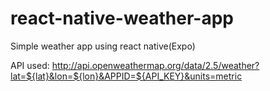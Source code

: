 # react-native-weather-app
Simple weather app using react native(Expo) 

API used: http://api.openweathermap.org/data/2.5/weather?lat=${lat}&lon=${lon}&APPID=${API_KEY}&units=metric
